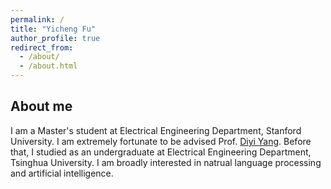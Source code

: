 ```yaml
---
permalink: /
title: "Yicheng Fu"
author_profile: true
redirect_from: 
  - /about/
  - /about.html
---
```


About me
------
I am a Master's student at Electrical Engineering Department, Stanford University.
I am extremely fortunate to be advised Prof. [Diyi Yang](https://cs.stanford.edu/~diyiy/). 
Before that, I studied as an undergraduate at Electrical Engineering Department, Tsinghua University. 
I am broadly interested in natrual language processing and artificial intelligence.